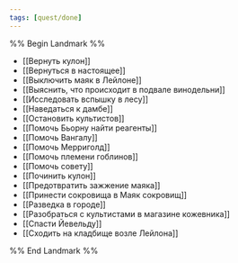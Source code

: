 ```yaml
---
tags: [quest/done]
---
```


%% Begin Landmark %%

- [[Вернуть кулон]]
- [[Вернуться в настоящее]]
- [[Выключить маяк в Лейлоне]]
- [[Выяснить, что происходит в подвале винодельни]]
- [[Исследовать вспышку в лесу]]
- [[Наведаться к дамбе]]
- [[Остановить культистов]]
- [[Помочь Бьорну найти реагенты]]
- [[Помочь Вангалу]]
- [[Помочь Мерриголд]]
- [[Помочь племени гоблинов]]
- [[Помочь совету]]
- [[Починить кулон]]
- [[Предотвратить зажжение маяка]]
- [[Принести сокровища в Маяк сокровищ]]
- [[Разведка в городе]]
- [[Разобраться с культистами в магазине кожевника]]
- [[Спасти Йевельду]]
- [[Сходить на кладбище возле Лейлона]]

%% End Landmark %%
